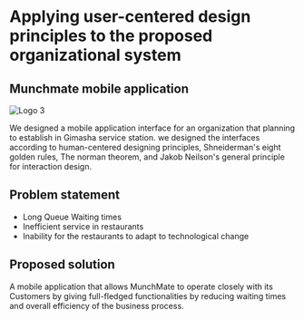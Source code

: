 # Applying user-centered design principles to the proposed organizational system

## Munchmate mobile application 
![Logo 3](https://github.com/DATDSG/HCI-Project/assets/172403569/fbb59ccf-a56b-4e7f-81d4-d7f2474fc5d2)

We designed a mobile application interface for an organization that planning to establish in Gimasha service station. we designed the interfaces according to human-centered designing principles, Shneiderman's eight golden rules, The norman theorem, and Jakob Neilson's general principle for interaction design. 

## Problem statement
* Long Queue Waiting times
* Inefficient service in restaurants
* Inability for the restaurants to adapt to technological change

## Proposed solution
A mobile application that allows MunchMate to operate closely with its Customers by giving full-fledged functionalities by reducing waiting times and overall efficiency of the business process.
